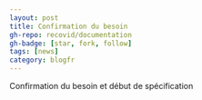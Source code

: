 ```yaml
---
layout: post
title: Confirmation du besoin
gh-repo: recovid/documentation
gh-badge: [star, fork, follow]
tags: [news]
category: blogfr
---
```


Confirmation du besoin et début de spécification
